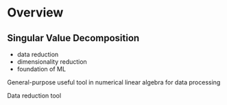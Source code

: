 # Overview

## Singular Value Decomposition
- data reduction
- dimensionality reduction
- foundation of ML

General-purpose useful tool in numerical linear algebra for data processing  

Data reduction tool  
